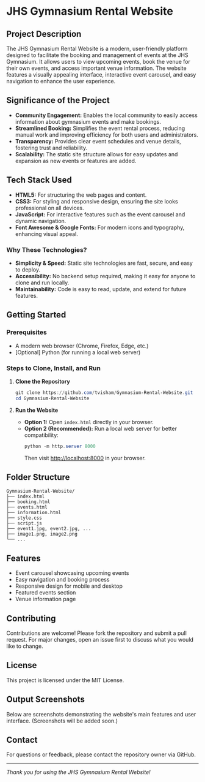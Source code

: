 # JHS Gymnasium Rental Website

## Project Description
The JHS Gymnasium Rental Website is a modern, user-friendly platform designed to facilitate the booking and management of events at the JHS Gymnasium. It allows users to view upcoming events, book the venue for their own events, and access important venue information. The website features a visually appealing interface, interactive event carousel, and easy navigation to enhance the user experience.

## Significance of the Project
- **Community Engagement:** Enables the local community to easily access information about gymnasium events and make bookings.
- **Streamlined Booking:** Simplifies the event rental process, reducing manual work and improving efficiency for both users and administrators.
- **Transparency:** Provides clear event schedules and venue details, fostering trust and reliability.
- **Scalability:** The static site structure allows for easy updates and expansion as new events or features are added.

## Tech Stack Used
- **HTML5:** For structuring the web pages and content.
- **CSS3:** For styling and responsive design, ensuring the site looks professional on all devices.
- **JavaScript:** For interactive features such as the event carousel and dynamic navigation.
- **Font Awesome & Google Fonts:** For modern icons and typography, enhancing visual appeal.

### Why These Technologies?
- **Simplicity & Speed:** Static site technologies are fast, secure, and easy to deploy.
- **Accessibility:** No backend setup required, making it easy for anyone to clone and run locally.
- **Maintainability:** Code is easy to read, update, and extend for future features.

## Getting Started

### Prerequisites
- A modern web browser (Chrome, Firefox, Edge, etc.)
- [Optional] Python (for running a local web server)

### Steps to Clone, Install, and Run

1. **Clone the Repository**
   ```powershell
   git clone https://github.com/tvisham/Gymnasium-Rental-Website.git
   cd Gymnasium-Rental-Website
   ```

2. **Run the Website**
   - **Option 1:** Open `index.html` directly in your browser.
   - **Option 2 (Recommended):** Run a local web server for better compatibility:
     ```powershell
     python -m http.server 8000
     ```
     Then visit [http://localhost:8000](http://localhost:8000) in your browser.

## Folder Structure
```
Gymnasium-Rental-Website/
├── index.html
├── booking.html
├── events.html
├── information.html
├── style.css
├── script.js
├── event1.jpg, event2.jpg, ...
├── image1.png, image2.png
└── ...
```

## Features
- Event carousel showcasing upcoming events
- Easy navigation and booking process
- Responsive design for mobile and desktop
- Featured events section
- Venue information page

## Contributing
Contributions are welcome! Please fork the repository and submit a pull request. For major changes, open an issue first to discuss what you would like to change.

## License
This project is licensed under the MIT License.

## Output Screenshots
Below are screenshots demonstrating the website's main features and user interface. (Screenshots will be added soon.)

## Contact
For questions or feedback, please contact the repository owner via GitHub.

---
*Thank you for using the JHS Gymnasium Rental Website!*
